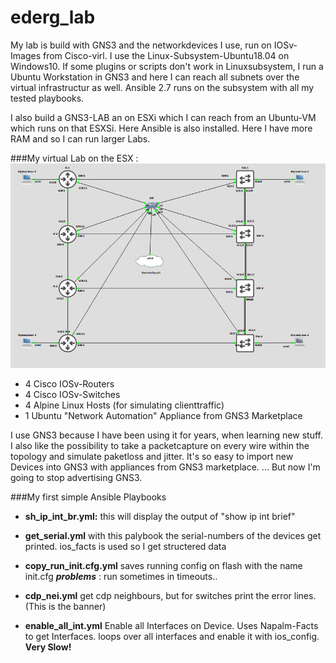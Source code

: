 # ederg_lab
My lab is build with GNS3 and the networkdevices I use, run on IOSv-Images from Cisco-virl. 
I use the Linux-Subsystem-Ubuntu18.04 on Windows10.
If some plugins or scripts don't work in Linuxsubsystem, I run a Ubuntu Workstation in GNS3 and here I can reach all subnets over the virtual infrastructur as well.
Ansible 2.7 runs on the subsystem with all my tested playbooks.

I also build a GNS3-LAB an on ESXi which I can reach from an Ubuntu-VM which runs on that ESXSi. Here Ansible is also installed.
Here I have more RAM and so I can run larger Labs.

###My virtual Lab on the ESX :
![ESX-LAB](GNS3-LAB_ederg.png)
  * 4 Cisco IOSv-Routers
  * 4 Cisco IOSv-Switches
  * 4 Alpine Linux Hosts (for simulating clienttraffic)
  * 1 Ubuntu "Network Automation" Appliance from GNS3 Marketplace

I use GNS3 because I have been using it for years, when learning new stuff. I also like the possibility to take a packetcapture on every wire within the topology and simulate paketloss and jitter.
It's so easy to import new Devices into GNS3 with appliances from GNS3 marketplace. ... But now I'm going to stop advertising GNS3.

###My first simple Ansible Playbooks 

* **sh_ip_int_br.yml:**
    this will display the output of "show ip int brief"

* **get_serial.yml**
    with this palybook the serial-numbers of the devices get printed.
    ios_facts is used so I get structered data

* **copy_run_init.cfg.yml**
   saves running config on flash with the name init.cfg
   ***problems*** : run sometimes in timeouts..

* **cdp_nei.yml**
get cdp neighbours, but for switches print the error lines. (This is the banner)

* **enable_all_int.yml**
Enable all Interfaces on Device.
Uses Napalm-Facts to get Interfaces. loops over all interfaces and enable it with ios_config.
**Very Slow!**
